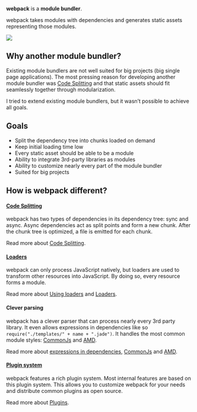 **webpack** is a **module bundler**.

webpack takes modules with dependencies and generates static assets representing those modules.

![](https://webpack.github.io/assets/what-is-webpack.png)

## **Why another module bundler?**

Existing module bundlers are not well suited for big projects \(big single page applications\). The most pressing reason for developing another module bundler was [Code Splitting](http://webpack.github.io/docs/code-splitting.html) and that static assets should fit seamlessly together through modularization.

I tried to extend existing module bundlers, but it wasn’t possible to achieve all goals.

## **Goals**

* Split the dependency tree into chunks loaded on demand
* Keep initial loading time low
* Every static asset should be able to be a module
* Ability to integrate 3rd-party libraries as modules
* Ability to customize nearly every part of the module bundler
* Suited for big projects

## **How is webpack different?**

#### **[Code Splitting](http://webpack.github.io/docs/code-splitting.html)**

webpack has two types of dependencies in its dependency tree: sync and async. Async dependencies act as split points and form a new chunk. After the chunk tree is optimized, a file is emitted for each chunk.

Read more about [Code Splitting](http://webpack.github.io/docs/code-splitting.html).

#### **[Loaders](http://webpack.github.io/docs/loaders.html)**

webpack can only process JavaScript natively, but loaders are used to transform other resources into JavaScript. By doing so, every resource forms a module.

Read more about [Using loaders](http://webpack.github.io/docs/using-loaders.html) and [Loaders](http://webpack.github.io/docs/loaders.html).

#### **Clever parsing**

webpack has a clever parser that can process nearly every 3rd party library. It even allows expressions in dependencies like so `require("./templates/" + name + ".jade")`. It handles the most common module styles: [CommonJs](http://webpack.github.io/docs/commonjs.html) and [AMD](http://webpack.github.io/docs/amd.html).

Read more about [expressions in dependencies](http://webpack.github.io/docs/context.html), [CommonJs](http://webpack.github.io/docs/commonjs.html) and [AMD](http://webpack.github.io/docs/amd.html).

#### **[Plugin system](http://webpack.github.io/docs/plugins.html)**

webpack features a rich plugin system. Most internal features are based on this plugin system. This allows you to customize webpack for your needs and distribute common plugins as open source.

Read more about [Plugins](http://webpack.github.io/docs/plugins.html).

